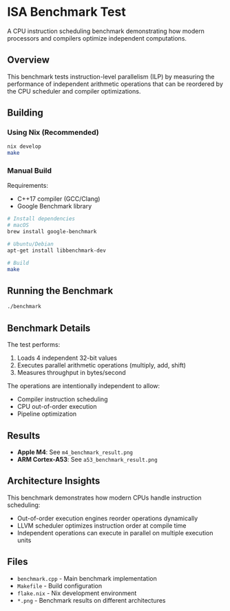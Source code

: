 # ISA Benchmark Test

A CPU instruction scheduling benchmark demonstrating how modern processors and compilers optimize independent computations.

## Overview

This benchmark tests instruction-level parallelism (ILP) by measuring the performance of independent arithmetic operations that can be reordered by the CPU scheduler and compiler optimizations.

## Building

### Using Nix (Recommended)

```bash
nix develop
make
```

### Manual Build

Requirements:
- C++17 compiler (GCC/Clang)
- Google Benchmark library

```bash
# Install dependencies
# macOS
brew install google-benchmark

# Ubuntu/Debian
apt-get install libbenchmark-dev

# Build
make
```

## Running the Benchmark

```bash
./benchmark
```

## Benchmark Details

The test performs:
1. Loads 4 independent 32-bit values
2. Executes parallel arithmetic operations (multiply, add, shift)
3. Measures throughput in bytes/second

The operations are intentionally independent to allow:
- Compiler instruction scheduling
- CPU out-of-order execution
- Pipeline optimization

## Results

- **Apple M4**: See `m4_benchmark_result.png`
- **ARM Cortex-A53**: See `a53_benchmark_result.png`

## Architecture Insights

This benchmark demonstrates how modern CPUs handle instruction scheduling:
- Out-of-order execution engines reorder operations dynamically
- LLVM scheduler optimizes instruction order at compile time
- Independent operations can execute in parallel on multiple execution units

## Files

- `benchmark.cpp` - Main benchmark implementation
- `Makefile` - Build configuration
- `flake.nix` - Nix development environment
- `*.png` - Benchmark results on different architectures
